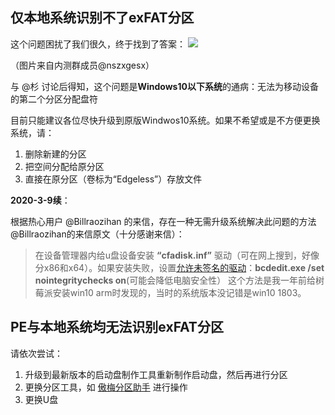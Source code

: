 ## 仅本地系统识别不了exFAT分区

这个问题困扰了我们很久，终于找到了答案：
![](https://cloud.edgeless.top/picbed/wiki/images/QQpic20190615221709.png)

 （图片来自内测群成员@nszxgesx）

与 @杉 讨论后得知，这个问题是**Windows10以下系统**的通病：无法为移动设备的第二个分区分配盘符

目前只能建议各位尽快升级到原版Windwos10系统。如果不希望或是不方便更换系统，请：
1. 删除新建的分区
2. 把空间分配给原分区
3. 直接在原分区（卷标为“Edgeless”）存放文件



**2020-3-9续**：

根据热心用户 @Billraozihan 的来信，存在一种无需升级系统解决此问题的方法
 @Billraozihan的来信原文（十分感谢来信）：

>在设备管理器内给u盘设备安装 **“cfadisk.inf”** 驱动（可在网上搜到，好像分x86和x64）。如果安装失败，设置[允许未签名的驱动](https://www.cnblogs.com/liujx2019/p/10620769.html)：**bcdedit.exe /set nointegritychecks on**(可能会降低电脑安全性）
这个方法是我一年前给树莓派安装win10 arm时发现的，当时的系统版本没记错是win10 1803。



## PE与本地系统均无法识别exFAT分区
请依次尝试：
1. 升级到最新版本的启动盘制作工具重新制作启动盘，然后再进行分区
2. 更换分区工具，如 [傲梅分区助手](https://www.disktool.cn) 进行操作
2. 更换U盘